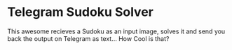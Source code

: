 # Telegram Sudoku Solver
This awesome recieves a Sudoku as an input image, solves it and send you back the output on Telegram as text... How Cool is that?
<br>
